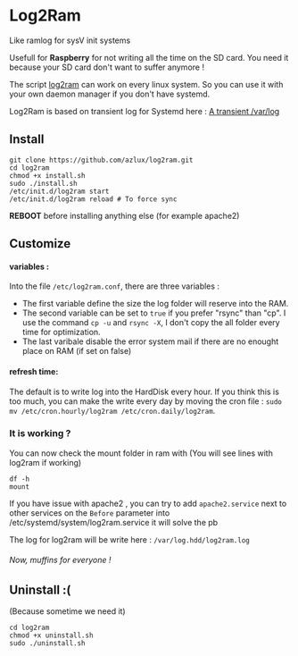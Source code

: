 # Log2Ram
Like ramlog for  sysV init systems 

Usefull for **Raspberry** for not writing all the time on the SD card. You need it because your SD card don't want to suffer anymore !

The script [log2ram](https://github.com/azlux/log2ram) can work on every linux system. So you can use it with your own daemon manager if you don't have systemd.

Log2Ram is based on transient log for Systemd here : [A transient /var/log](https://www.debian-administration.org/article/661/A_transient_/var/log)

## Install
```
git clone https://github.com/azlux/log2ram.git
cd log2ram
chmod +x install.sh
sudo ./install.sh
/etc/init.d/log2ram start
/etc/init.d/log2ram reload # To force sync
```
**REBOOT** before installing anything else (for example apache2)

## Customize
#### variables :
Into the file `/etc/log2ram.conf`, there are three variables :

- The first variable define the size the log folder will reserve into the RAM.
- The second variable can be set to `true` if you prefer "rsync" than "cp". I use the command `cp -u` and `rsync -X`, I don't copy the all folder every time for optimization.
- The last varibale disable the error system mail if there are no enought place on RAM (if set on false)

#### refresh time:
The default is to write log into the HardDisk every hour. If you think this is too much, you can make the write every day by moving the cron file : `sudo mv /etc/cron.hourly/log2ram /etc/cron.daily/log2ram`.

### It is working ?
You can now check the mount folder in ram with (You will see lines with log2ram if working)
```
df -h
mount
```

If you have issue with apache2 , you can try to add `apache2.service` next to other services on the `Before` parameter into /etc/systemd/system/log2ram.service it will solve the pb

The log for log2ram will be write here : `/var/log.hdd/log2ram.log`

###### Now, muffins for everyone !


## Uninstall :(
(Because sometime we need it)
```
cd log2ram
chmod +x uninstall.sh
sudo ./uninstall.sh
```
